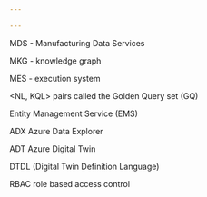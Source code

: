 ```yaml
---

---
```


MDS - Manufacturing Data Services

MKG - knowledge graph 

MES - execution system 

<NL, KQL> pairs called the Golden Query set (GQ)

Entity Management Service (EMS)

ADX Azure Data Explorer

ADT Azure Digital Twin

DTDL (Digital Twin Definition Language)

RBAC role based access control
